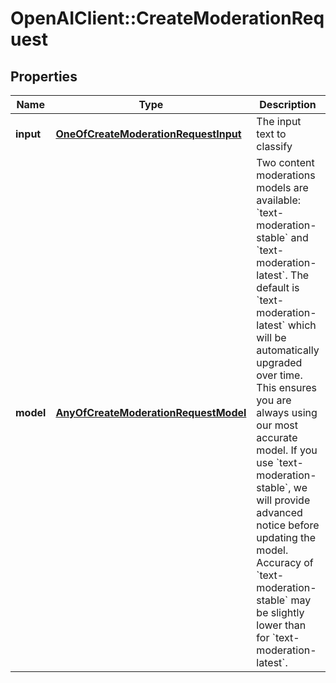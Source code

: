 # OpenAIClient::CreateModerationRequest

## Properties
Name | Type | Description | Notes
------------ | ------------- | ------------- | -------------
**input** | [**OneOfCreateModerationRequestInput**](OneOfCreateModerationRequestInput.md) | The input text to classify | 
**model** | [**AnyOfCreateModerationRequestModel**](AnyOfCreateModerationRequestModel.md) | Two content moderations models are available: &#x60;text-moderation-stable&#x60; and &#x60;text-moderation-latest&#x60;.  The default is &#x60;text-moderation-latest&#x60; which will be automatically upgraded over time. This ensures you are always using our most accurate model. If you use &#x60;text-moderation-stable&#x60;, we will provide advanced notice before updating the model. Accuracy of &#x60;text-moderation-stable&#x60; may be slightly lower than for &#x60;text-moderation-latest&#x60;.  | [optional] 

